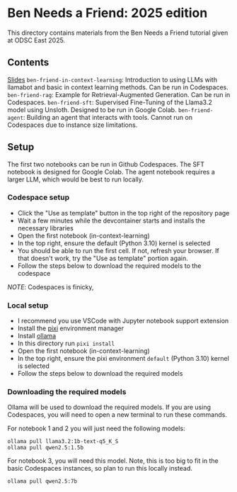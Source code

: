 # Ben Needs a Friend: 2025 edition
This directory contains materials from the Ben Needs a Friend tutorial given at ODSC East 2025.

## Contents
[Slides]()
`ben-friend-in-context-learning`: Introduction to using LLMs with llamabot and basic in context learning methods.  Can be run in Codespaces.
`ben-friend-rag`: Example for Retrieval-Augmented Generation.  Can be run in Codespaces.
`ben-friend-sft`: Supervised Fine-Tuning of the Llama3.2 model using Unsloth.  Designed to be run in Google Colab.
`ben-friend-agent`: Building an agent that interacts with tools.  Cannot run on Codespaces due to instance size limitations.

## Setup
The first two notebooks can be run in Github Codespaces.  The SFT notebook is designed for Google Colab.  The agent notebook requires a larger LLM, which would be best to run locally.

### Codespace setup
* Click the "Use as template" button in the top right of the repository page
* Wait a few minutes while the devcontainer starts and installs the necessary libraries
* Open the first notebook (in-context-learning)
* In the top right, ensure the default (Python 3.10) kernel is selected
* You should be able to run the first cell.  If not, refresh your browser.  If that doesn't work, try the "Use as template" portion again.
* Follow the steps below to download the required models to the codespace

_NOTE_: Codespaces is finicky, 

### Local setup
* I recommend you use VSCode with Jupyter notebook support extension
* Install the [pixi](https://pixi.sh/latest/) environment manager
* Install [ollama](https://ollama.com/)
* In this directory run `pixi install`
* Open the first notebook (in-context-learning)
* In the top right, ensure the pixi environment `default` (Python 3.10) kernel is selected
* Follow the steps below to download the required models

### Downloading the required models
Ollama will be used to download the required models.  If you are using Codespaces, you will need to open a new terminal to run these commands.

For notebook 1 and 2 you will just need the following models:

```
ollama pull llama3.2:1b-text-q5_K_S
ollama pull qwen2.5:1.5b
```

For notebook 3, you will need this model.  Note, this is too big to fit in the basic Codespaces instances, so plan to run this locally instead.

`ollama pull qwen2.5:7b`

